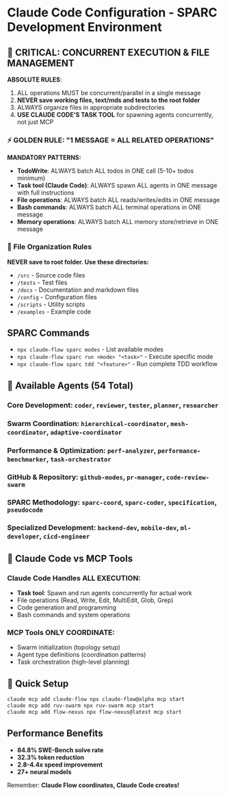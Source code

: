 # Claude Code Configuration - SPARC Development Environment

## 🚨 CRITICAL: CONCURRENT EXECUTION & FILE MANAGEMENT

**ABSOLUTE RULES**:
1. ALL operations MUST be concurrent/parallel in a single message
2. **NEVER save working files, text/mds and tests to the root folder**
3. ALWAYS organize files in appropriate subdirectories
4. **USE CLAUDE CODE'S TASK TOOL** for spawning agents concurrently, not just MCP

### ⚡ GOLDEN RULE: "1 MESSAGE = ALL RELATED OPERATIONS"

**MANDATORY PATTERNS:**
- **TodoWrite**: ALWAYS batch ALL todos in ONE call (5-10+ todos minimum)
- **Task tool (Claude Code)**: ALWAYS spawn ALL agents in ONE message with full instructions
- **File operations**: ALWAYS batch ALL reads/writes/edits in ONE message
- **Bash commands**: ALWAYS batch ALL terminal operations in ONE message
- **Memory operations**: ALWAYS batch ALL memory store/retrieve in ONE message

### 📁 File Organization Rules
**NEVER save to root folder. Use these directories:**
- `/src` - Source code files
- `/tests` - Test files
- `/docs` - Documentation and markdown files
- `/config` - Configuration files
- `/scripts` - Utility scripts
- `/examples` - Example code

## SPARC Commands
- `npx claude-flow sparc modes` - List available modes
- `npx claude-flow sparc run <mode> "<task>"` - Execute specific mode
- `npx claude-flow sparc tdd "<feature>"` - Run complete TDD workflow

## 🚀 Available Agents (54 Total)
### Core Development: `coder`, `reviewer`, `tester`, `planner`, `researcher`
### Swarm Coordination: `hierarchical-coordinator`, `mesh-coordinator`, `adaptive-coordinator`
### Performance & Optimization: `perf-analyzer`, `performance-benchmarker`, `task-orchestrator`
### GitHub & Repository: `github-modes`, `pr-manager`, `code-review-swarm`
### SPARC Methodology: `sparc-coord`, `sparc-coder`, `specification`, `pseudocode`
### Specialized Development: `backend-dev`, `mobile-dev`, `ml-developer`, `cicd-engineer`

## 🎯 Claude Code vs MCP Tools
### Claude Code Handles ALL EXECUTION:
- **Task tool**: Spawn and run agents concurrently for actual work
- File operations (Read, Write, Edit, MultiEdit, Glob, Grep)
- Code generation and programming
- Bash commands and system operations

### MCP Tools ONLY COORDINATE:
- Swarm initialization (topology setup)
- Agent type definitions (coordination patterns)
- Task orchestration (high-level planning)

## 🚀 Quick Setup
```bash
claude mcp add claude-flow npx claude-flow@alpha mcp start
claude mcp add ruv-swarm npx ruv-swarm mcp start
claude mcp add flow-nexus npx flow-nexus@latest mcp start
```

## Performance Benefits
- **84.8% SWE-Bench solve rate**
- **32.3% token reduction**
- **2.8-4.4x speed improvement**
- **27+ neural models**

Remember: **Claude Flow coordinates, Claude Code creates!**
